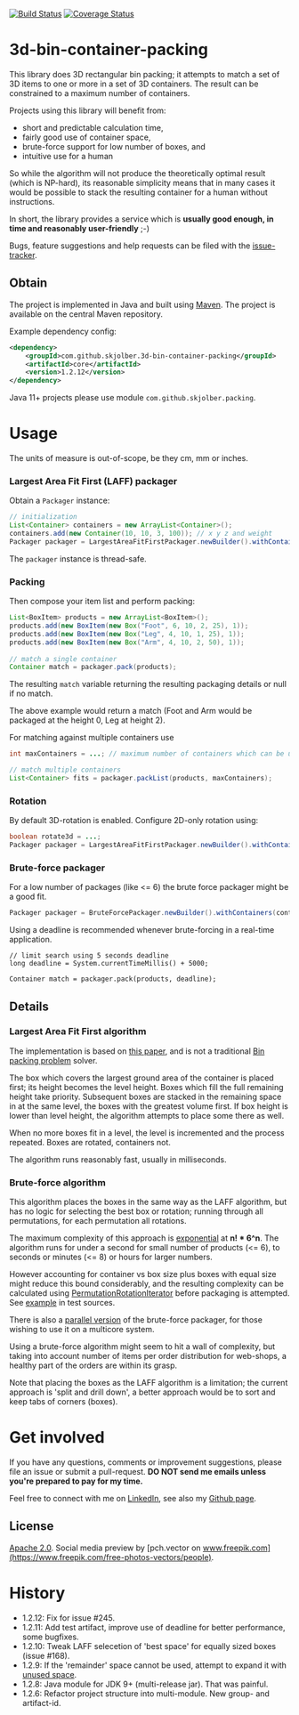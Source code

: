 [![Build Status](https://travis-ci.org/skjolber/3d-bin-container-packing.svg)](https://travis-ci.org/skjolber/3d-bin-container-packing)
[![Coverage Status](https://coveralls.io/repos/github/skjolber/3d-bin-container-packing/badge.svg?branch=master)](https://coveralls.io/github/skjolber/3d-bin-container-packing?branch=master)

# 3d-bin-container-packing

This library does 3D rectangular bin packing; it attempts to match a set of 3D items to one or more in a set of 3D containers. The result can be constrained to a maximum number of containers.

Projects using this library will benefit from:
 * short and predictable calculation time,
 * fairly good use of container space, 
 * brute-force support for low number of boxes, and
 * intuitive use for a human
 
So while the algorithm will not produce the theoretically optimal result (which is NP-hard), its reasonable simplicity means that in many cases it would be possible to stack the resulting container for a human without instructions.

In short, the library provides a service which is __usually good enough, in time and reasonably user-friendly__ ;-)

Bugs, feature suggestions and help requests can be filed with the [issue-tracker].
 
## Obtain
The project is implemented in Java and built using [Maven]. The project is available on the central Maven repository.

Example dependency config:

```xml
<dependency>
    <groupId>com.github.skjolber.3d-bin-container-packing</groupId>
    <artifactId>core</artifactId>
    <version>1.2.12</version>
</dependency>
```

Java 11+ projects please use module `com.github.skjolber.packing`.

# Usage
The units of measure is out-of-scope, be they cm, mm or inches.

### Largest Area Fit First (LAFF) packager
Obtain a `Packager` instance:

```java
// initialization
List<Container> containers = new ArrayList<Container>();
containers.add(new Container(10, 10, 3, 100)); // x y z and weight
Packager packager = LargestAreaFitFirstPackager.newBuilder().withContainers(containers).build()
```

The `packager` instance is thread-safe.

### Packing
Then compose your item list and perform packing:

```java
List<BoxItem> products = new ArrayList<BoxItem>();
products.add(new BoxItem(new Box("Foot", 6, 10, 2, 25), 1));
products.add(new BoxItem(new Box("Leg", 4, 10, 1, 25), 1));
products.add(new BoxItem(new Box("Arm", 4, 10, 2, 50), 1));
	
// match a single container
Container match = packager.pack(products);
```

The resulting `match` variable returning the resulting packaging details or null if no match. 

The above example would return a match (Foot and Arm would be packaged at the height 0, Leg at height 2). 

For matching against multiple containers use

```java
int maxContainers = ...; // maximum number of containers which can be used

// match multiple containers
List<Container> fits = packager.packList(products, maxContainers);
```

### Rotation
By default 3D-rotation is enabled. Configure 2D-only rotation using:

```java
boolean rotate3d = ...;
Packager packager = LargestAreaFitFirstPackager.newBuilder().withContainers(containers).withRotate2D().build();
```

### Brute-force packager
For a low number of packages (like <= 6) the brute force packager might be a good fit. 

```java
Packager packager = BruteForcePackager.newBuilder().withContainers(containers).build();
```

Using a deadline is recommended whenever brute-forcing in a real-time application.

```
// limit search using 5 seconds deadline
long deadline = System.currentTimeMillis() + 5000;

Container match = packager.pack(products, deadline);
```

## Details

### Largest Area Fit First algorithm
The implementation is based on [this paper][2], and is not a traditional [Bin packing problem][1] solver.

The box which covers the largest ground area of the container is placed first; its height becomes the level height. Boxes which fill the full remaining height take priority. Subsequent boxes are stacked in the remaining space in at the same level, the boxes with the greatest volume first. If box height is lower than level height, the algorithm attempts to place some there as well. 

When no more boxes fit in a level, the level is incremented and the process repeated. Boxes are rotated, containers not.


The algorithm runs reasonably fast, usually in milliseconds. 

###  Brute-force algorithm
This algorithm places the boxes in the same way as the LAFF algorithm, but has no logic for selecting the best box or rotation; running through all permutations, for each permutation all rotations. 

The maximum complexity of this approach is [exponential] at __n! * 6^n__. The algorithm runs for under a second for small number of products (<= 6), to seconds or minutes (<= 8) or hours for larger numbers.

However accounting for container vs box size plus boxes with equal size might reduce this bound considerably, and the resulting complexity can be calculated using [PermutationRotationIterator](core/src/main/java/com/github/skjolber/packing/impl/PermutationRotationIterator.java) before packaging is attempted. See [example] in test sources.

There is also a [parallel version](core/src/main/java/com/github/skjolber/packing/ParallelBruteForcePackager.java) of the brute-force packager, for those wishing to use it on a multicore system.

Using a brute-force algorithm might seem to hit a wall of complexity, but taking into account number of items 
per order distribution for web-shops, a healthy part of the orders are within its grasp.

Note that placing the boxes as the LAFF algorithm is a limitation; the current approach is 'split and drill down', a better approach would be to sort and keep tabs of corners (boxes). 

# Get involved
If you have any questions, comments or improvement suggestions, please file an issue or submit a pull-request. __DO NOT send me emails unless you're prepared to pay for my time.__

Feel free to connect with me on [LinkedIn], see also my [Github page].

## License
[Apache 2.0]. Social media preview by [pch.vector on www.freepik.com](https://www.freepik.com/free-photos-vectors/people).


# History
 - 1.2.12: Fix for issue #245.
 - 1.2.11: Add test artifact, improve use of deadline for better performance, some bugfixes.
 - 1.2.10: Tweak LAFF selecetion of 'best space' for equally sized boxes (issue #168).
 - 1.2.9: If the 'remainder' space cannot be used, attempt to expand it with [unused space](https://github.com/skjolber/3d-bin-container-packing/blob/b78f4b8ff62f4c3cd531a160d36c4dc1f23c8897/core/src/main/java/com/github/skjolber/packing/LargestAreaFitFirstPackager.java#L250).
 - 1.2.8: Java module for JDK 9+ (multi-release jar). That was painful.
 - 1.2.6: Refactor project structure into multi-module. New group- and artifact-id.

[1]: 				https://en.wikipedia.org/wiki/Bin_packing_problem
[2]: 				https://www.drupal.org/files/An%20Efficient%20Algorithm%20for%203D%20Rectangular%20Box%20Packing.pdf
[Apache 2.0]: 			http://www.apache.org/licenses/LICENSE-2.0.html
[issue-tracker]:		https://github.com/skjolber/3d-bin-container-packing/issues
[Maven]:			http://maven.apache.org/
[LinkedIn]:			http://lnkd.in/r7PWDz
[Github page]:			https://skjolber.github.io
[NothinRandom]:			https://github.com/NothinRandom
[exponential]:			https://en.wikipedia.org/wiki/Exponential_function
[example]:			core/src/test/java/com/github/skjolber/packing/impl/BruteForcePackagerRuntimeEstimator.java


